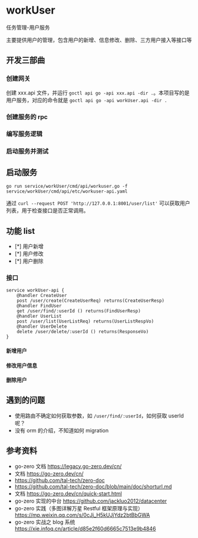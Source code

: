 # workUser
任务管理-用户服务

主要提供用户的管理，包含用户的新增、信息修改、删除、三方用户接入等接口等


## 开发三部曲
### 创建网关
创建 xxx.api 文件，并运行 `goctl api go -api xxx.api -dir .`。本项目写的是用户服务，对应的命令就是 `goctl api go -api workUser.api -dir .`

### 创建服务的 rpc
### 编写服务逻辑
### 启动服务并测试

## 启动服务

```shell
go run service/workUser/cmd/api/workuser.go -f service/workUser/cmd/api/etc/workuser-api.yaml
```

通过 `curl --request POST 'http://127.0.0.1:8001/user/list'` 可以获取用户列表，用于检查接口是否正常调用。

## 功能 list
* [*] 用户新增
* [*] 用户修改
* [*] 用户删除

### 接口

```
service workUser-api {
	@handler CreateUser
	post /user/create(CreateUserReq) returns(CreateUserResp)
	@handler FindUser
	get /user/find/:userId () returns(FindUserResp)
	@handler UserList
	post /user/list(UserListReq) returns(UserListRespVo)
	@handler UserDelete
	delete /user/delete/:userId () returns(ResponseVo)
}
```

#### 新增用户

#### 修改用户信息
#### 删除用户

## 遇到的问题
* 使用路由不确定如何获取参数，如 `/user/find/:userId`，如何获取 userId 呢？
* 没有 orm 的介绍，不知道如何 migration

## 参考资料
* go-zero 文档 https://legacy.go-zero.dev/cn/
* 文档 https://go-zero.dev/cn/
* https://github.com/tal-tech/zero-doc
* https://github.com/tal-tech/zero-doc/blob/main/doc/shorturl.md
* 文档 https://go-zero.dev/cn/quick-start.html 
* go-zero 实现的中台 https://github.com/jackluo2012/datacenter
* go-zero 实践（多图详解万星 Restful 框架原理与实现） https://mp.weixin.qq.com/s/0cJj_H5kUJjYdz2btBbGWA
* go-zero 实战之 blog 系统 https://xie.infoq.cn/article/d85e2f60d6665c7513e9b4846
